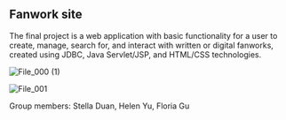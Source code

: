 ## Fanwork site
The final project is a web application with basic functionality for a user to create, manage, search for, and interact with written or digital fanworks, created using JDBC, Java Servlet/JSP, and HTML/CSS technologies.




![File_000 (1)](https://user-images.githubusercontent.com/112356734/218620400-1aa94758-cd95-4a33-a770-e221494e38ee.jpeg)




![File_001](https://user-images.githubusercontent.com/112356734/218620029-c1d8c4cc-64fd-4536-ab53-dd11e11bd30c.jpeg)











Group members: Stella Duan, Helen Yu, Floria Gu
